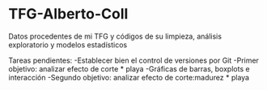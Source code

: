 # TFG-Alberto-Coll
Datos procedentes de mi TFG y códigos de su limpieza, análisis exploratorio y modelos estadísticos


Tareas pendientes:
  -Establecer bien el control de versiones por Git
  -Primer objetivo: analizar efecto de corte * playa
      -Gráficas de barras, boxplots e interacción
  -Segundo objetivo: analizar efecto de corte:madurez * playa
